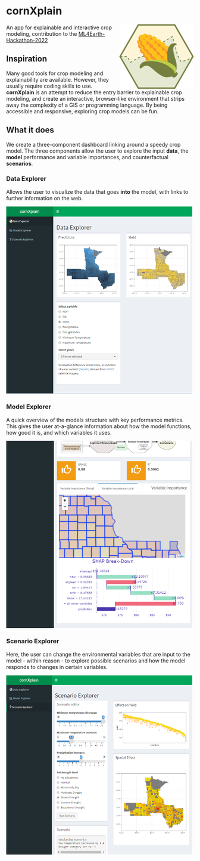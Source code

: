 # cornXplain

 <img src="www/cornXplain_icon.svg" align="right" width="200" title="hover text">

An app for explainable and interactive crop modeling, contribution to the 
[ML4Earth-Hackathon-2022](https://github.com/zhu-xlab/ML4Earth-Hackathon-2022) 

## Inspiration

Many good tools for crop modeling and explainability are available. However, they usually require coding skills to use.
**cornXplain** is an attempt to reduce the entry barrier to explainable crop modeling, and create an interactive, browser-like environment that strips away the complexity of a GIS or programming language. By being accessible and responsive, exploring crop models can be fun.

## What it does
We create a three-component dashboard linking around a speedy crop model. The three components allow the user to explore the input **data**, the **model** performance and variable importances, and counterfactual **scenarios**.

### Data Explorer
Allows the user to visualize the data that goes **into** the model, with links to further information on the web.

 <img src="www/data_explorer.PNG" width="500" title="Data Explorer">
 
### Model Explorer
A quick overview of the models structure with key performance metrics. This gives the user at-a-glance information about how the model functions, how good it is, and which variables it uses.

<img src="www/model_explorer.PNG"  width="500" title="Model Explorer">
  
### Scenario Explorer
Here, the user can change the environmental variables that are input to the model - within reason - to explore possible scenarios and how the model responds to changes in certain variables.

 <img src="www/scenario_explorer.PNG"  width="500" title="Scenario Explorer">

